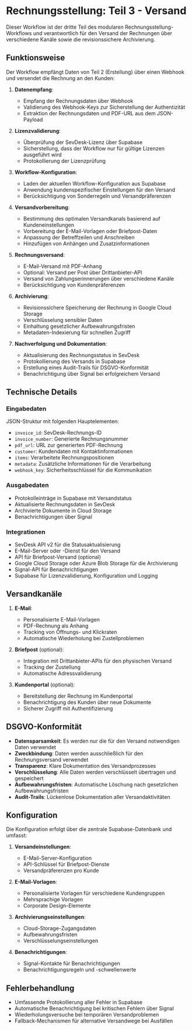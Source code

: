 # Rechnungsstellung: Teil 3 - Versand

Dieser Workflow ist der dritte Teil des modularen Rechnungsstellung-Workflows und verantwortlich für den Versand der Rechnungen über verschiedene Kanäle sowie die revisionssichere Archivierung.

## Funktionsweise

Der Workflow empfängt Daten von Teil 2 (Erstellung) über einen Webhook und versendet die Rechnung an den Kunden:

1. **Datenempfang**:
   - Empfang der Rechnungsdaten über Webhook
   - Validierung des Webhook-Keys zur Sicherstellung der Authentizität
   - Extraktion der Rechnungsdaten und PDF-URL aus dem JSON-Payload

2. **Lizenzvalidierung**:
   - Überprüfung der SevDesk-Lizenz über Supabase
   - Sicherstellung, dass der Workflow nur für gültige Lizenzen ausgeführt wird
   - Protokollierung der Lizenzprüfung

3. **Workflow-Konfiguration**:
   - Laden der aktuellen Workflow-Konfiguration aus Supabase
   - Anwendung kundenspezifischer Einstellungen für den Versand
   - Berücksichtigung von Sonderregeln und Versandpräferenzen

4. **Versandvorbereitung**:
   - Bestimmung des optimalen Versandkanals basierend auf Kundeneinstellungen
   - Vorbereitung der E-Mail-Vorlagen oder Briefpost-Daten
   - Anpassung der Betreffzeilen und Anschreiben
   - Hinzufügen von Anhängen und Zusatzinformationen

5. **Rechnungsversand**:
   - E-Mail-Versand mit PDF-Anhang
   - Optional: Versand per Post über Drittanbieter-API
   - Versand von Zahlungserinnerungen über verschiedene Kanäle
   - Berücksichtigung von Kundenpräferenzen

6. **Archivierung**:
   - Revisionssichere Speicherung der Rechnung in Google Cloud Storage
   - Verschlüsselung sensibler Daten
   - Einhaltung gesetzlicher Aufbewahrungsfristen
   - Metadaten-Indexierung für schnellen Zugriff

7. **Nachverfolgung und Dokumentation**:
   - Aktualisierung des Rechnungsstatus in SevDesk
   - Protokollierung des Versands in Supabase
   - Erstellung eines Audit-Trails für DSGVO-Konformität
   - Benachrichtigung über Signal bei erfolgreichem Versand

## Technische Details

### Eingabedaten

JSON-Struktur mit folgenden Hauptelementen:
- `invoice_id`: SevDesk-Rechnungs-ID
- `invoice_number`: Generierte Rechnungsnummer
- `pdf_url`: URL zur generierten PDF-Rechnung
- `customer`: Kundendaten mit Kontaktinformationen
- `items`: Verarbeitete Rechnungspositionen
- `metadata`: Zusätzliche Informationen für die Verarbeitung
- `webhook_key`: Sicherheitsschlüssel für die Kommunikation

### Ausgabedaten

- Protokolleinträge in Supabase mit Versandstatus
- Aktualisierte Rechnungsdaten in SevDesk
- Archivierte Dokumente in Cloud Storage
- Benachrichtigungen über Signal

### Integrationen

- SevDesk API v2 für die Statusaktualisierung
- E-Mail-Server oder -Dienst für den Versand
- API für Briefpost-Versand (optional)
- Google Cloud Storage oder Azure Blob Storage für die Archivierung
- Signal-API für Benachrichtigungen
- Supabase für Lizenzvalidierung, Konfiguration und Logging

## Versandkanäle

1. **E-Mail**:
   - Personalisierte E-Mail-Vorlagen
   - PDF-Rechnung als Anhang
   - Tracking von Öffnungs- und Klickraten
   - Automatische Wiederholung bei Zustellproblemen

2. **Briefpost** (optional):
   - Integration mit Drittanbieter-APIs für den physischen Versand
   - Tracking der Zustellung
   - Automatische Adressvalidierung

3. **Kundenportal** (optional):
   - Bereitstellung der Rechnung im Kundenportal
   - Benachrichtigung des Kunden über neue Dokumente
   - Sicherer Zugriff mit Authentifizierung

## DSGVO-Konformität

- **Datensparsamkeit**: Es werden nur die für den Versand notwendigen Daten verwendet
- **Zweckbindung**: Daten werden ausschließlich für den Rechnungsversand verwendet
- **Transparenz**: Klare Dokumentation des Versandprozesses
- **Verschlüsselung**: Alle Daten werden verschlüsselt übertragen und gespeichert
- **Aufbewahrungsfristen**: Automatische Löschung nach gesetzlichen Aufbewahrungsfristen
- **Audit-Trails**: Lückenlose Dokumentation aller Versandaktivitäten

## Konfiguration

Die Konfiguration erfolgt über die zentrale Supabase-Datenbank und umfasst:

1. **Versandeinstellungen**:
   - E-Mail-Server-Konfiguration
   - API-Schlüssel für Briefpost-Dienste
   - Versandpräferenzen pro Kunde

2. **E-Mail-Vorlagen**:
   - Personalisierte Vorlagen für verschiedene Kundengruppen
   - Mehrsprachige Vorlagen
   - Corporate Design-Elemente

3. **Archivierungseinstellungen**:
   - Cloud-Storage-Zugangsdaten
   - Aufbewahrungsfristen
   - Verschlüsselungseinstellungen

4. **Benachrichtigungen**:
   - Signal-Kontakte für Benachrichtigungen
   - Benachrichtigungsregeln und -schwellenwerte

## Fehlerbehandlung

- Umfassende Protokollierung aller Fehler in Supabase
- Automatische Benachrichtigung bei kritischen Fehlern über Signal
- Wiederholungsversuche bei temporären Versandproblemen
- Fallback-Mechanismen für alternative Versandwege bei Ausfällen
